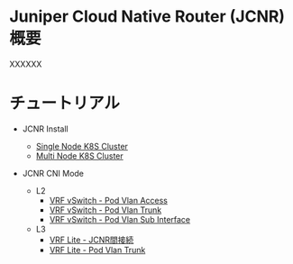 # Juniper Cloud Native Router (JCNR) 概要

XXXXXX

# チュートリアル
- JCNR Install
  - [Single Node K8S Cluster](https://github.com/jnpr-jp-crdc/JCNR/blob/main/Docs/Install-Single.md)
  - [Multi Node K8S Cluster](https://github.com/jnpr-jp-crdc/JCNR/blob/main/Docs/Install-Multi.md)

- JCNR CNI Mode
  - L2
    - [VRF vSwitch - Pod Vlan Access](https://github.com/jnpr-jp-crdc/JCNR/blob/main/Docs/vrf-vswitch-access.md)
    - [VRF vSwitch - Pod Vlan Trunk](https://github.com/jnpr-jp-crdc/JCNR/blob/main/Docs/vrf-vswitch-trunk.md)
    - [VRF vSwitch - Pod Vlan Sub Interface](https://github.com/jnpr-jp-crdc/JCNR/blob/main/Docs/vrf-vswitch-sub-int.md)
  - L3
    - [VRF Lite - JCNR間接続](https://github.com/jnpr-jp-crdc/JCNR/blob/main/Docs/vrf-vrouter-inter-jcnr.md)
    - [VRF Lite - Pod Vlan Trunk](https://github.com/jnpr-jp-crdc/JCNR/blob/main/Docs/vrf-vrouter-trunk.md)
